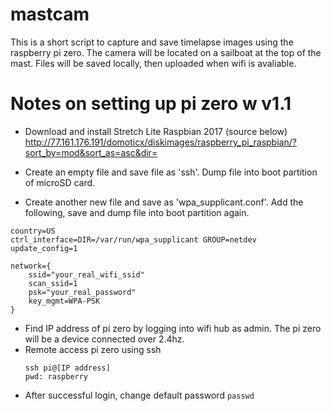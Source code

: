# mastcam

This is a short script to capture and save timelapse images using the raspberry pi zero.
The camera will be located on a sailboat at the top of the mast. Files will be saved locally, then uploaded when wifi is avaliable.

# Notes on setting up pi zero w v1.1
* Download and install Stretch Lite Raspbian 2017 (source below)
http://77.161.176.191/domoticx/diskimages/raspberry_pi_raspbian/?sort_by=mod&sort_as=asc&dir=

* Create an empty file and save file as 'ssh'. Dump file into boot partition of microSD card.

* Create another new file and save as 'wpa_supplicant.conf'. Add the following, save and dump file into boot partition again. 
```
country=US
ctrl_interface=DIR=/var/run/wpa_supplicant GROUP=netdev
update_config=1

network={
    ssid="your_real_wifi_ssid"
    scan_ssid=1
    psk="your_real_password"
    key_mgmt=WPA-PSK
}
```

* Find IP address of pi zero by logging into wifi hub as admin. The pi zero will be a device connected over 2.4hz.
* Remote access pi zero using ssh
  ```
  ssh pi@[IP address]
  pwd: raspberry
  ```
* After successful login, change default password
 `passwd`
